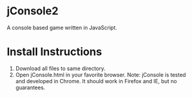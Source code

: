 # jConsole2
A console based game written in JavaScript.

# Install Instructions
1. Download all files to same directory.
2. Open jConsole.html in your favorite browser.
Note: jConsole is tested and developed in Chrome. It should work in Firefox and IE, but no guarantees.
